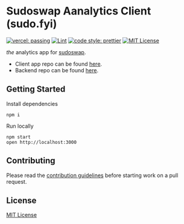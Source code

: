 # Sudoswap Aanalytics Client (sudo.fyi)

[![vercel: passing](https://camo.githubusercontent.com/c5f853d69a13350f160a5f812a5665e94de3f09586c08d92b5f1308582cb59cb/68747470733a2f2f76657263656c62616467652e76657263656c2e6170702f6170692f646174656a65722f76657263656c2d6261646765)](https://github.com/SudoGang/sudoswap-analytics-app/deployments/activity_log?environment=Production)
[![Lint](https://github.com/SudoGang/sudoswap-analytics-app/actions/workflows/lint.yml/badge.svg?branch=main)](https://github.com/SudoGang/sudoswap-analytics-app/actions/workflows/lint.yml)
[![code style: prettier](https://img.shields.io/badge/code_style-prettier-ff69b4.svg)](https://github.com/prettier/prettier)
[![MIT License](https://badgen.net/badge/license/MIT/blue)](https://github.com/sudo-analytics/sudofyi-app/blob/main/LICENSE.txt)

_the_ analytics app for [sudoswap](https://sudoswap.xyz).

- Client app repo can be found [here](https://github.com/sudo-analytics/sudofyi-app).
- Backend repo can be found [here](https://github.com/sudo-analytics/sudofyi-backend).

## Getting Started

Install dependencies

```
npm i
```

Run locally

```
npm start
open http://localhost:3000
```

## Contributing

Please read the [contribution guidelines](https://github.com/sudo-analytics/sudofyi-app/wiki#how-to-contribute) before starting work on a pull request.

## License

[MIT License](https://github.com/sudo-analytics/sudofyi-app/blob/main/LICENSE.txt)
